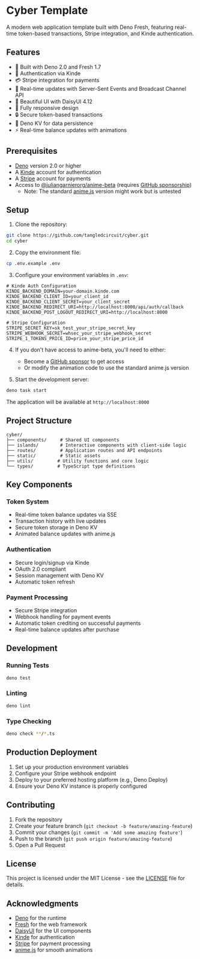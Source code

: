 # Cyber Template

A modern web application template built with Deno Fresh, featuring real-time token-based transactions, Stripe integration, and Kinde authentication.

## Features

- 🦕 Built with Deno 2.0 and Fresh 1.7
- 🔐 Authentication via Kinde
- 💳 Stripe integration for payments
- 🔄 Real-time updates with Server-Sent Events and Broadcast Channel API
- 🎨 Beautiful UI with DaisyUI 4.12
- 📱 Fully responsive design
- 🔒 Secure token-based transactions
- 💾 Deno KV for data persistence
- ⚡ Real-time balance updates with animations

## Prerequisites

- [Deno](https://deno.com/) version 2.0 or higher
- A [Kinde](https://kinde.com/) account for authentication
- A [Stripe](https://stripe.com/) account for payments
- Access to [@juliangarnierorg/anime-beta](https://github.com/juliangarnier) (requires [GitHub sponsorship](https://github.com/sponsors/juliangarnier))
  - Note: The standard [anime.js](https://animejs.com/) version might work but is untested

## Setup

1. Clone the repository:
```bash
git clone https://github.com/tangledcircuit/cyber.git
cd cyber
```

2. Copy the environment file:
```bash
cp .env.example .env
```

3. Configure your environment variables in `.env`:
```env
# Kinde Auth Configuration
KINDE_BACKEND_DOMAIN=your-domain.kinde.com
KINDE_BACKEND_CLIENT_ID=your_client_id
KINDE_BACKEND_CLIENT_SECRET=your_client_secret
KINDE_BACKEND_REDIRECT_URI=http://localhost:8000/api/auth/callback
KINDE_BACKEND_POST_LOGOUT_REDIRECT_URI=http://localhost:8000

# Stripe Configuration
STRIPE_SECRET_KEY=sk_test_your_stripe_secret_key
STRIPE_WEBHOOK_SECRET=whsec_your_stripe_webhook_secret
STRIPE_1_TOKENS_PRICE_ID=price_your_stripe_price_id
```

4. If you don't have access to anime-beta, you'll need to either:
   - Become a [GitHub sponsor](https://github.com/sponsors/juliangarnier) to get access
   - Or modify the animation code to use the standard anime.js version

5. Start the development server:
```bash
deno task start
```

The application will be available at `http://localhost:8000`

## Project Structure

```
cyber/
├── components/     # Shared UI components
├── islands/        # Interactive components with client-side logic
├── routes/         # Application routes and API endpoints
├── static/         # Static assets
├── utils/         # Utility functions and core logic
└── types/         # TypeScript type definitions
```

## Key Components

### Token System
- Real-time token balance updates via SSE
- Transaction history with live updates
- Secure token storage in Deno KV
- Animated balance updates with anime.js

### Authentication
- Secure login/signup via Kinde
- OAuth 2.0 compliant
- Session management with Deno KV
- Automatic token refresh

### Payment Processing
- Secure Stripe integration
- Webhook handling for payment events
- Automatic token crediting on successful payments
- Real-time balance updates after purchase

## Development

### Running Tests
```bash
deno test
```

### Linting
```bash
deno lint
```

### Type Checking
```bash
deno check **/*.ts
```

## Production Deployment

1. Set up your production environment variables
2. Configure your Stripe webhook endpoint
3. Deploy to your preferred hosting platform (e.g., Deno Deploy)
4. Ensure your Deno KV instance is properly configured

## Contributing

1. Fork the repository
2. Create your feature branch (`git checkout -b feature/amazing-feature`)
3. Commit your changes (`git commit -m 'Add some amazing feature'`)
4. Push to the branch (`git push origin feature/amazing-feature`)
5. Open a Pull Request

## License

This project is licensed under the MIT License - see the [LICENSE](LICENSE) file for details.

## Acknowledgments

- [Deno](https://deno.com/) for the runtime
- [Fresh](https://fresh.deno.dev/) for the web framework
- [DaisyUI](https://daisyui.com/) for the UI components
- [Kinde](https://kinde.com/) for authentication
- [Stripe](https://stripe.com/) for payment processing
- [anime.js](https://animejs.com/) for smooth animations
